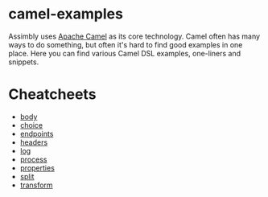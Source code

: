 # camel-examples

Assimbly uses [Apache Camel](https://camel.apache.org/) as its core technology. Camel often has many ways to do something, but often it's hard to find good examples in one place.
Here you can find various Camel DSL examples, one-liners and snippets.

# Cheatcheets

- [body](https://github.com/assimbly/camel-examples/blob/main/body.md)
- [choice](https://github.com/assimbly/camel-examples/blob/main/choice.md)
- [endpoints](https://github.com/assimbly/camel-examples/blob/main/endpoints.md)
- [headers](https://github.com/assimbly/camel-examples/blob/main/headers.md)
- [log](https://github.com/assimbly/camel-examples/blob/main/log.md)
- [process](https://github.com/assimbly/camel-examples/blob/main/process.md)
- [properties](https://github.com/assimbly/camel-examples/blob/main/properties.md)
- [split](https://github.com/assimbly/camel-examples/blob/main/split.md)
- [transform](https://github.com/assimbly/camel-examples/blob/main/transform.md)
